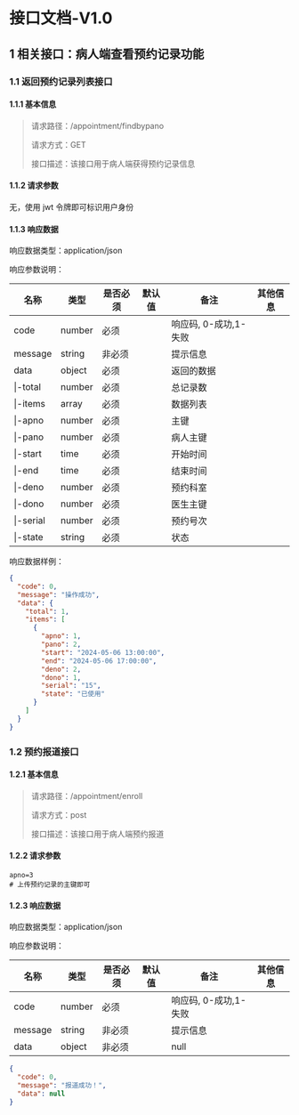 # 接口文档-V1.0

## 1 相关接口：病人端查看预约记录功能

### 1.1 返回预约记录列表接口

#### 1.1.1 基本信息

> 请求路径：/appointment/findbypano
>
> 请求方式：GET
>
> 接口描述：该接口用于病人端获得预约记录信息

#### 1.1.2 请求参数

无，使用 jwt 令牌即可标识用户身份

#### 1.1.3 响应数据

响应数据类型：application/json

响应参数说明：

| 名称      | 类型   | 是否必须 | 默认值 | 备注                  | 其他信息 |
| --------- | ------ | -------- | ------ | --------------------- | -------- |
| code      | number | 必须     |        | 响应码, 0-成功,1-失败 |          |
| message   | string | 非必须   |        | 提示信息              |          |
| data      | object | 必须     |        | 返回的数据            |          |
| \|-total  | number | 必须     |        | 总记录数              |          |
| \|-items  | array  | 必须     |        | 数据列表              |          |
| \|-apno   | number | 必须     |        | 主键                  |          |
| \|-pano   | number | 必须     |        | 病人主键              |          |
| \|-start  | time   | 必须     |        | 开始时间              |          |
| \|-end    | time   | 必须     |        | 结束时间              |          |
| \|-deno   | number | 必须     |        | 预约科室              |          |
| \|-dono   | number | 必须     |        | 医生主键              |          |
| \|-serial | number | 必须     |        | 预约号次              |          |
| \|-state  | string | 必须     |        | 状态                  |          |

响应数据样例：

```json
{
  "code": 0,
  "message": "操作成功",
  "data": {
    "total": 1,
    "items": [
      {
        "apno": 1,
        "pano": 2,
        "start": "2024-05-06 13:00:00",
        "end": "2024-05-06 17:00:00",
        "deno": 2,
        "dono": 1,
        "serial": "15",
        "state": "已使用"
      }
    ]
  }
}
```

### 1.2 预约报道接口

#### 1.2.1 基本信息

> 请求路径：/appointment/enroll
>
> 请求方式：post
>
> 接口描述：该接口用于病人端预约报道

#### 1.2.2 请求参数

```shell
apno=3
# 上传预约记录的主键即可
```

#### 1.2.3 响应数据

响应数据类型：application/json

响应参数说明：

| 名称    | 类型   | 是否必须 | 默认值 | 备注                  | 其他信息 |
| ------- | ------ | -------- | ------ | --------------------- | -------- |
| code    | number | 必须     |        | 响应码, 0-成功,1-失败 |          |
| message | string | 非必须   |        | 提示信息              |          |
| data    | object | 非必须   |        | null                  |          |

```json
{
  "code": 0,
  "message": "报道成功！",
  "data": null
}
```
